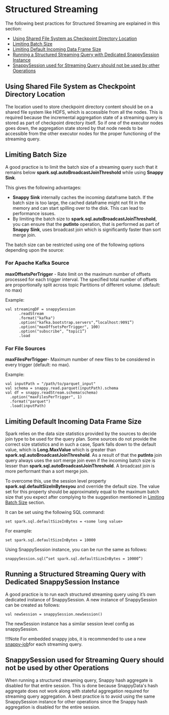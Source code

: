 # Structured Streaming

The following best practices for Structured Streaming are explained in this section:

*	[Using Shared File System as Checkpoint Directory Location](#sharefilesys)
*	[Limiting Batch Size](#limitbatchsize)
*	[Limiting Default Incoming Data Frame Size](#limitdefaultincoming)
*	[Running a Structured Streaming Query with Dedicated SnappySession Instance](#dedicatedsnappysession)
*   [SnappySession used for Streaming Query should not be used by other Operations](#otherops)

<a id= sharefilesys> </a>
## Using Shared File System as Checkpoint Directory Location

The location used to store checkpoint directory content should be on a shared file system like HDFS, which is accessible from all the nodes. This is required because the incremental aggregation state of a streaming query is stored as part of checkpoint directory itself. So if one of the executor nodes goes down, the aggregation state stored by that node needs to be accessible from the other executor nodes for the proper functioning of the streaming query.

<a id= limitbatchsize> </a>
## Limiting Batch Size
A good practice is to limit the batch size of a streaming query such that it remains below **spark.sql.autoBroadcastJoinThreshold** while using **Snappy** **Sink**.

This gives the following advantages:

*	**Snappy** **Sink** internally caches the incoming dataframe batch. If the batch size is too large, the cached dataframe might not fit in the memory and can start spilling over to the disk. This can lead to performance issues.
*	By limiting the batch size to **spark.sql.autoBroadcastJoinThreshold**, you can ensure that the **putInto** operation, that is performed as part of **Snappy** **Sink**, uses broadcast join which is significantly faster than sort merge join.

The batch size can be restricted using one of the following options depending upon the source:

### For Apache Kafka Source

**maxOffsetsPerTrigger** - Rate limit on the maximum number of offsets processed for each trigger interval. The specified total number of offsets are proportionally split across topic Partitions of different volume. (default: no max)

Example:

```
val streamingDF = snappySession
      .readStream
      .format("kafka")
      .option("kafka.bootstrap.servers",”localhost:9091”)
      .option("maxOffsetsPerTrigger", 100)
      .option("subscribe", “topic1”)
      .load
```

### For File Sources

**maxFilesPerTrigger**- Maximum number of new files to be considered in every trigger (default: no max).

Example:

```
val inputPath = "/path/to/parquet_input"
val schema = snappy.read.parquet(inputPath).schema
val df = snappy.readStream.schema(schema)
  .option("maxFilesPerTrigger", 1)
  .format("parquet")
  .load(inputPath)
```

<a id= limitdefaultincoming> </a>
## Limiting Default Incoming Data Frame Size

Spark relies on the data size statistics provided by the sources to decide join type to be used for the query plan.
Some sources do not provide the correct size statistics and in such a case, Spark falls down to the default value, which is **Long.MaxValue** which is greater than **spark.sql.autoBroadcastJoinThreshold**. As a result of that the **putInto** join query always uses the sort merge join even if the incoming batch size is lesser than **spark.sql.autoBroadcastJoinThreshold**. A broadcast join is more performant than a sort merge join.

To overcome this, use the session level property **spark.sql.defaultSizeInBytesyou** and override the default size. The value set for this property should be approximately equal to the maximum batch size that you expect after complying to the suggestion mentioned in [Limiting Batch Size](#limitbatchsize) section.

It can be set using the following SQL command: 

```
set spark.sql.defaultSizeInBytes = <some long value>
```

For example:

```
set spark.sql.defaultSizeInBytes = 10000
```

Using SnappySession instance, you can be run the same as follows: 

```
snappySession.sql(“set spark.sql.defaultSizeInBytes = 10000”)
```

<a id= dedicatedsnappysession> </a>
## Running a Structured Streaming Query with Dedicated SnappySession Instance

A good practice is to run each structured streaming query using it’s own dedicated instance of SnappySession. 
A new instance of SnappySession can be created as follows:

```
val newSession = snappySession.newSession()
```

The newSession instance has a similar session level config as snappySession.

!!!Note
	For embedded snappy jobs, it is recommended to use a new [snappy-job](/programming_guide/snappydata_jobs.md)for each streaming query.


<a id= otherops> </a>
## SnappySession used for Streaming Query should not be used by other Operations

When running a structured streaming query, Snappy hash aggregate is disabled for that entire session. This is done because SnappyData's hash aggregate does not work along with stateful aggregation required for streaming query aggregation. A best practice is to avoid using the same SnappySession instance for other operations since the Snappy hash aggregation is disabled for the entire session.

